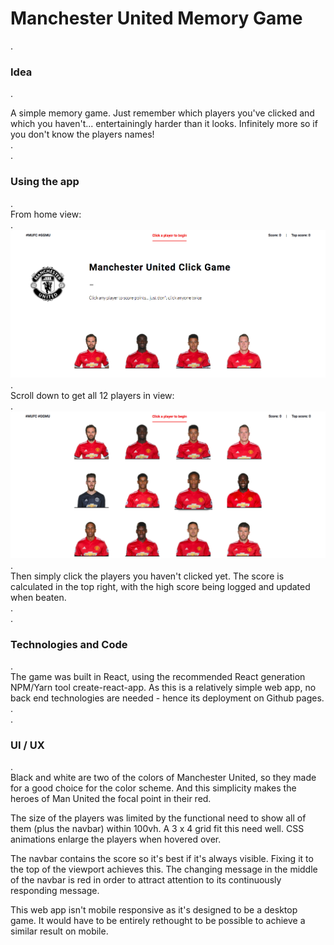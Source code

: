# Manchester United Memory Game
.
### Idea
.

A simple memory game. Just remember which players you've clicked and which you haven't... entertainingly harder than it looks. Infinitely more so if you don't know the players names!\
.\
.
### Using the app
.\
From home view:\
.\
![alt text](src/images/homeView.png "Initial view")\
.\
Scroll down to get all 12 players in view:\
.\
![alt text](src/images/all12View.png "All 12 view")\
.\
Then simply click the players you haven't clicked yet. The score is calculated in the top right, with the high score being logged and updated when beaten.\
.\
.
### Technologies and Code
.\
The game was built in React, using the recommended React generation NPM/Yarn tool create-react-app. As this is a relatively simple web app, no back end technologies are needed - hence its deployment on Github pages.\
.\
.
### UI / UX
.\
Black and white are two of the colors of Manchester United, so they made for a good choice for the color scheme. And this simplicity makes the heroes of Man United the focal point in their red.

The size of the players was limited by the functional need to show all of them (plus the navbar) within 100vh. A 3 x 4 grid fit this need well. CSS animations enlarge the players when hovered over.

The navbar contains the score so it's best if it's always visible. Fixing it to the top of the viewport achieves this. The changing message in the middle of the navbar is red in order to attract attention to its continuously responding message.

This web app isn't mobile responsive as it's designed to be a desktop game. It would have to be entirely rethought to be possible to achieve a similar result on mobile.
